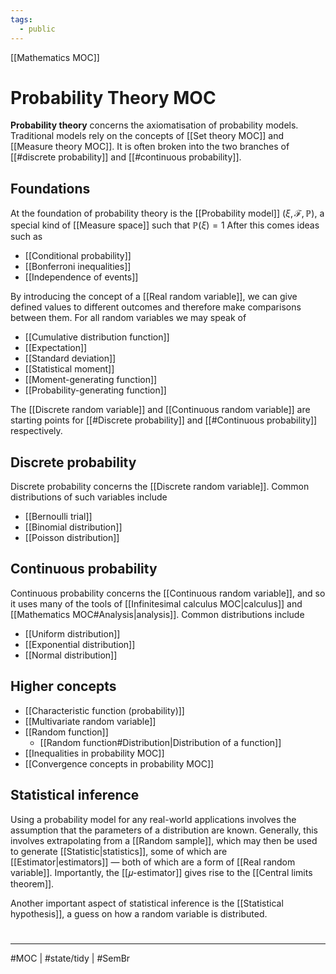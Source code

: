 ```yaml
---
tags:
  - public
---
```

[[Mathematics MOC]]
# Probability Theory MOC
**Probability theory** concerns the axiomatisation of probability models.
Traditional models rely on the concepts of [[Set theory MOC]] and [[Measure theory MOC]].
It is often broken into the two branches of [[#discrete probability]] and [[#continuous probability]].

## Foundations
At the foundation of probability theory is the [[Probability model]] $(\xi, \mathcal{F}, \mathbb{P})$, a special kind of [[Measure space]] such that $\mathbb{P}(\xi)=1$
After this comes ideas such as
- [[Conditional probability]]
- [[Bonferroni inequalities]]
- [[Independence of events]]

By introducing the concept of a [[Real random variable]],
we can give defined values to different outcomes
and therefore make comparisons between them.
For all random variables we may speak of
- [[Cumulative distribution function]]
- [[Expectation]]
- [[Standard deviation]]
- [[Statistical moment]]
- [[Moment-generating function]]
- [[Probability-generating function]]

The [[Discrete random variable]] and [[Continuous random variable]] are starting points 
for [[#Discrete probability]] and [[#Continuous probability]] respectively.

## Discrete probability
Discrete probability concerns the [[Discrete random variable]].
Common distributions of such variables include
- [[Bernoulli trial]]
- [[Binomial distribution]]
- [[Poisson distribution]]
## Continuous probability
Continuous probability concerns the [[Continuous random variable]],
and so it uses many of the tools of [[Infinitesimal calculus MOC|calculus]] and [[Mathematics MOC#Analysis|analysis]].
Common distributions include
- [[Uniform distribution]]
- [[Exponential distribution]]
- [[Normal distribution]]

## Higher concepts

- [[Characteristic function (probability)]]
- [[Multivariate random variable]]
- [[Random function]]
  - [[Random function#Distribution|Distribution of a function]]
- [[Inequalities in probability MOC]]
- [[Convergence concepts in probability MOC]]

## Statistical inference
Using a probability model for any real-world applications involves the assumption that the parameters of a distribution are known.
Generally, this involves extrapolating from a [[Random sample]],
which may then be used to generate [[Statistic|statistics]],
some of which are [[Estimator|estimators]] —
both of which are a form of [[Real random variable]].
Importantly, the [[𝜇-estimator]] gives rise to the [[Central limits theorem]].

Another important aspect of statistical inference is the [[Statistical hypothesis]],
a guess on how a random variable is distributed.

#
---
#MOC | #state/tidy | #SemBr 